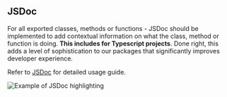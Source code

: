## JSDoc

For all exported classes, methods or functions - JSDoc should be implemented to add contextual information on what the class, method or function is doing. **This includes for Typescript projects**. Done right, this adds a level of sophistication to our packages that significantly improves developer experience.

Refer to [JSDoc](https://jsdoc.app/) for detailed usage guide.

![Example of JSDoc highlighting]({{images}}/jsdoc.png)
